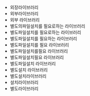 - 외장라이브러리
- 외부라이브러리
- 외부 라이브러리
- 별도의파일설치를 필요로하는 라이브러리
- 별도파일설치를 필요로하는 라이브러리
- 별도파일설치를 필요하는 라이브러리
- 별도파일설치를 필요 라이브러리
- 별도파일설치를필요 라이브러리
- 별도파일설치필요 라이브러리
- 별도파일설치 라이브러리
- 별도설치 라이브러리
- 별도설치라이브러리
- 설치라이브러리
- 별도라이브러리